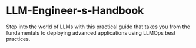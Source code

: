 # LLM-Engineer-s-Handbook
Step into the world of LLMs with this practical guide that takes you from the fundamentals to deploying advanced applications using LLMOps best practices.
